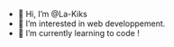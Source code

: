 - 👋 Hi, I’m @La-Kiks
- 👀 I’m interested in web developpement.
- 🌱 I’m currently learning to code !
<!---
La-Kiks/La-Kiks is a ✨ special ✨ repository because its `README.md` (this file) appears on your GitHub profile.
You can click the Preview link to take a look at your changes.
--->
